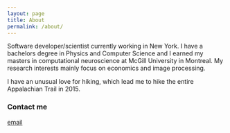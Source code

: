 ```yaml
---
layout: page
title: About
permalink: /about/
---
```


Software developer/scientist currently working in New York.  I have a bachelors degree in Physics and Computer Science and I earned my masters in computational neuroscience at McGill University in Montreal.  My research interests mainly focus on economics and image processing.

I have an unusual love for hiking, which lead me to hike the entire Appalachian Trail in 2015.

### Contact me

[email](mailto:info@alanschoen.com)